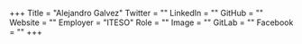 +++
Title = "Alejandro Galvez"
Twitter = ""
LinkedIn = ""
GitHub = ""
Website = ""
Employer = "ITESO"
Role = ""
Image = ""
GitLab = ""
Facebook = ""
+++
